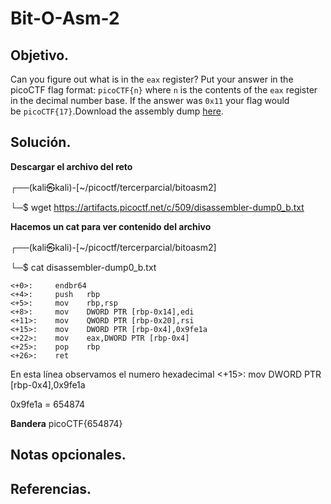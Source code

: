 # Bit-O-Asm-2

## Objetivo.

Can you figure out what is in the `eax` register? Put your answer in the picoCTF flag format: `picoCTF{n}` where `n` is the contents of the `eax` register in the decimal number base. If the answer was `0x11` your flag would be `picoCTF{17}`.Download the assembly dump [here](https://artifacts.picoctf.net/c/510/disassembler-dump0_b.txt).

## Solución.

**Descargar el archivo del reto**

┌──(kali㉿kali)-[~/picoctf/tercerparcial/bitoasm2]

└─$ wget https://artifacts.picoctf.net/c/509/disassembler-dump0_b.txt

**Hacemos un cat para ver contenido del archivo**

┌──(kali㉿kali)-[~/picoctf/tercerparcial/bitoasm2]

└─$ cat disassembler-dump0_b.txt

```
<+0>:     endbr64 
<+4>:     push   rbp
<+5>:     mov    rbp,rsp
<+8>:     mov    DWORD PTR [rbp-0x14],edi
<+11>:    mov    QWORD PTR [rbp-0x20],rsi
<+15>:    mov    DWORD PTR [rbp-0x4],0x9fe1a
<+22>:    mov    eax,DWORD PTR [rbp-0x4]
<+25>:    pop    rbp
<+26>:    ret
```

En esta línea observamos el numero hexadecimal <+15>:    mov    DWORD PTR [rbp-0x4],0x9fe1a

0x9fe1a = 654874

**Bandera** picoCTF{654874}

## Notas opcionales.

## Referencias.